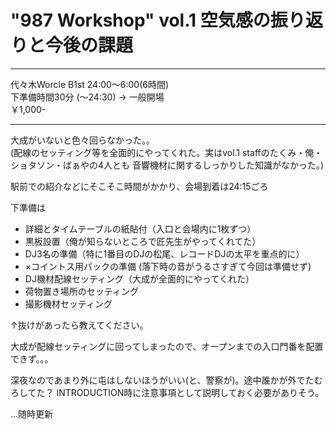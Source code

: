 # "987 Workshop" vol.1 空気感の振り返りと今後の課題

---

代々木Worcle B1st 24:00～6:00(6時間)  
下準備時間30分 (～24:30) → 一般開場  
￥1,000-  

---

大成がいないと色々回らなかった。。  
(配線のセッティング等を全面的にやってくれた。実はvol.1 staffのたくみ・俺・ショタソン・ばぁやの4人とも
音響機材に関するしっかりした知識がなかった。)

駅前での紹介などにそこそこ時間がかかり、会場到着は24:15ごろ

下準備は
- 詳細とタイムテーブルの紙貼付（入口と会場内に1枚ずつ）
- 黒板設置（俺が知らないところで匠先生がやってくれてた）
- DJ3名の準備（特に1番目のDJの松尾、レコードDJの太平を重点的に）
- ×コイントス用パックの準備 (落下時の音がうるさすぎて今回は準備せず)
- DJ機材配線セッティング（大成が全面的にやってくれた）
- 荷物置き場所のセッティング
- 撮影機材セッティング

↑抜けがあったら教えてください。

大成が配線セッティングに回ってしまったので、オープンまでの入口門番を配置できず。。。

深夜なのであまり外に屯はしないほうがいい(と、警察が)。途中誰かが外でたむろしてた？
INTRODUCTION時に注意事項として説明しておく必要がありそう。

...随時更新
